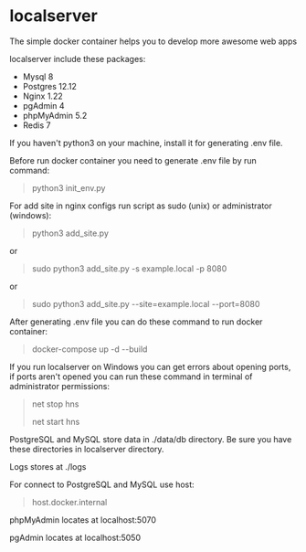 # localserver
The simple docker container helps you to develop more awesome web apps

localserver include these packages:
* Mysql 8
* Postgres 12.12
* Nginx 1.22
* pgAdmin 4
* phpMyAdmin 5.2
* Redis 7

If you haven't python3 on your machine, install it for generating .env file.

Before run docker container you need to generate .env file by run command:
> python3 init_env.py

For add site in nginx configs run script as sudo (unix) or administrator (windows):

> python3 add_site.py

or

> sudo python3 add_site.py -s example.local -p 8080

or

> sudo python3 add_site.py --site=example.local --port=8080

After generating .env file you can do these command to run docker container:
> docker-compose up -d --build

If you run localserver on Windows you can get errors about opening ports, if ports aren't opened you can run these command in terminal of administrator permissions:
> net stop hns
> 
> net start hns

PostgreSQL and MySQL store data in ./data/db directory.
Be sure you have these directories in localserver directory.

Logs stores at ./logs

For connect to PostgreSQL and MySQL use host:
> host.docker.internal

phpMyAdmin locates at localhost:5070

pgAdmin locates at localhost:5050